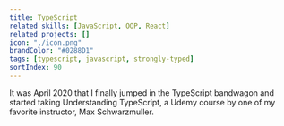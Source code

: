 ```yaml
---
title: TypeScript
related skills: [JavaScript, OOP, React]
related projects: []
icon: "./icon.png"
brandColor: "#0288D1"
tags: [typescript, javascript, strongly-typed]
sortIndex: 90
---
```


It was April 2020 that I finally jumped in the TypeScript bandwagon and started taking Understanding TypeScript, a Udemy course by one of my favorite instructor, Max Schwarzmuller.
